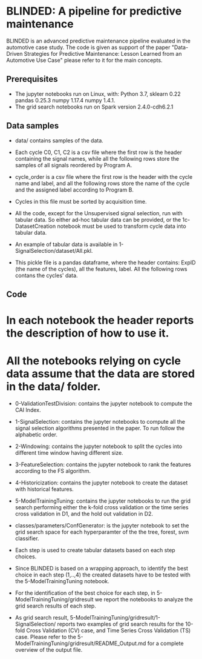 BLINDED: A pipeline for predictive maintenance
=========================================

BLINDED is an advanced predictive maintenance pipeline evaluated in the automotive case study. 
The code is given as support of the paper "Data-Driven Strategies for Predictive Maintenance: Lesson Learned from an Automotive Use Case" please refer to it for the main concepts. 

## Prerequisites

* The jupyter notebooks run on Linux, with: Python 3.7, sklearn 0.22 pandas 0.25.3 numpy 1.17.4 numpy 1.4.1.
* The grid search notebooks run on Spark version 2.4.0-cdh6.2.1

## Data samples

* data/ contains samples of the data. 

* Each cycle C0, C1, C2 is a csv file where the first row is the header containing the signal names, while all the following rows store the samples of all signals reordered by Program A.

* cycle_order is a csv file where the first row is the header with the cycle name and label, and all the following rows store the name of the cycle and the assigned label according to Program B. 
* Cycles in this file must be sorted by acquisition time. 

* All the code, except for the Unsupervised signal selection, run with tabular data. So either ad-hoc tabular data can be provided, or the 1c-DatasetCreation notebook must be used to transform cycle data into tabular data. 

* An example of tabular data is available in 1-SignalSelection/dataset/All.pkl.
* This pickle file is a pandas dataframe, where the header contains: ExpID (the name of the cycles), all the features, label. All the following rows contans the cycles' data.   

## Code
# In each notebook the header reports the description of how to use it. 
# All the notebooks relying on cycle data assume that the data are stored in the data/ folder.


* 0-ValidationTestDivision: contains the jupyter notebook to compute the CAI Index.

* 1-SignalSelection: contains the jupyter notebooks to compute all the signal selection algorithms presented in the paper. To run follow the alphabetic order. 

* 2-Windowing: contains the jupyter notebook to split the cycles into different time window having different size.

* 3-FeatureSelection: contains the jupyter notebook to rank the features according to the FS algorithm.

* 4-Historicization: contains the jupyter notebook to create the dataset with historical features.

* 5-ModelTrainingTuning: contains the jupyter notebooks to run the grid search performing either the k-fold cross validation or the time series cross validation in D1, and the hold out validation in D2. 

* classes/parameters/ConfGenerator: is the  jupyter notebook to set the grid search space for each hyperparamter of the the tree, forest, svm classifier.

* Each step is used to create tabular datasets based on each step choices. 
* Since BLINDED is based on a wrapping approach, to identify the best choice in each step (1,..,4) the created datasets have to be tested with the 5-ModelTrainingTuning notebook. 
* For the identification of the best choice for each step, in 5-ModelTrainingTuning/gridresult we report the notebooks to analyze the grid search results of each step. 

* As grid search result, 5-ModelTrainingTuning/gridresult/1-SignalSelection/ reports two examples of grid search results for the 10-fold Cross Validation (CV) case, and Time Series Cross Validation (TS) case. Please refer to the 5-ModelTrainingTuning/gridresult/README_Output.md for a complete overview of the output file.